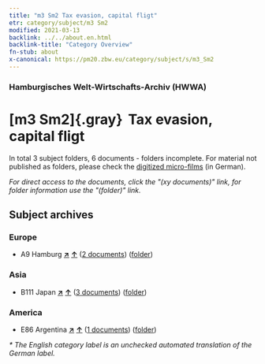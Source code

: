 ```yaml
---
title: "m3 Sm2 Tax evasion, capital fligt"
etr: category/subject/m3 Sm2
modified: 2021-03-13
backlink: ../../about.en.html
backlink-title: "Category Overview"
fn-stub: about
x-canonical: https://pm20.zbw.eu/category/subject/s/m3_Sm2
---
```


### Hamburgisches Welt-Wirtschafts-Archiv (HWWA)
# [m3 Sm2]{.gray}&#8201; Tax evasion, capital fligt&#160; 





In total 3 subject folders, 6 documents - folders incomplete.
For material not published as folders, please check the [digitized micro-films](/film/h1_sh.de.html) (in German).

_For direct access to the documents, click the "(xy documents)" link, for folder information use the "(folder)" link._

## Subject archives



### Europe

- A9 Hamburg [**&nearr;**](../../../geo/i/140905/about.en.html "Hamburg (all folders)") [**&uarr;**](../../../geo/about.en.html#A9 "Country category system") (<a href="https://pm20.zbw.eu/dfgview/sh/140905,144870" title="about: Hamburg : Tax evasion, capital fligt" target="_blank">2 documents</a>) ([folder](../../../../folder/sh/1409xx/140905/1448xx/144870/about.en.html))

### Asia

- B111 Japan [**&nearr;**](../../../geo/i/141272/about.en.html "Japan (all folders)") [**&uarr;**](../../../geo/about.en.html#B111 "Country category system") (<a href="https://pm20.zbw.eu/dfgview/sh/141272,144870" title="about: Japan : Tax evasion, capital fligt" target="_blank">3 documents</a>) ([folder](../../../../folder/sh/1412xx/141272/1448xx/144870/about.en.html))

### America

- E86 Argentina [**&nearr;**](../../../geo/i/141692/about.en.html "Argentina (all folders)") [**&uarr;**](../../../geo/about.en.html#E86 "Country category system") (<a href="https://pm20.zbw.eu/dfgview/sh/141692,144870" title="about: Argentina : Tax evasion, capital fligt" target="_blank">1 documents</a>) ([folder](../../../../folder/sh/1416xx/141692/1448xx/144870/about.en.html))


_* The English category label is an unchecked automated translation of the German label._

